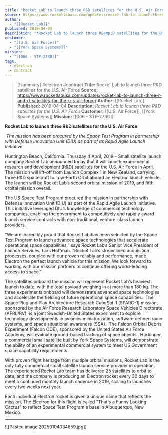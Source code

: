 ```yaml
---
title: "Rocket Lab to launch three R&D satellites for the U.S. Air Force "
source: https://www.rocketlabusa.com/updates/rocket-lab-to-launch-three-r-and-d-satellites-for-the-u-s-air-force/
author:
  - "[[Rocket Lab]]"
published: 2019-04-04
description: "*Rocket Lab to launch three R&amp;D satellites for the U.S. Air Force*"
customer:
  - "[[U.S. Air Force]]"
  - "[[York Space Systems]]"
mission:
  - "[[006 - STP-27RD]]"
tags:
  - electron
  - contract
---
```

>[!summary]
#electron #contract
**Title:** Rocket Lab to launch three R&D satellites for the U.S. Air Force 
**Source:** https://www.rocketlabusa.com/updates/rocket-lab-to-launch-three-r-and-d-satellites-for-the-u-s-air-force/
**Author:** [[Rocket Lab]]
**Published:** 2019-04-04
**Description:** *Rocket Lab to launch three R&amp;D satellites for the U.S. Air Force*
**Customer:** [[U.S. Air Force]], [[York Space Systems]]
**Mission:** [[006 - STP-27RD]]

**Rocket Lab to launch three R&D satellites for the U.S. Air Force**

 *The mission has been procured by the Space Test Program in partnership with Defense Innovation Unit (DIU) as part of its Rapid Agile Launch Initiative.* 

Huntington Beach, California. Thursday 4 April, 2019 – Small satellite launch company Rocket Lab announced today that it will launch experimental research and development (R&D) satellites for the U.S. Air Force in April. The mission will lift-off from Launch Complex 1 in New Zealand, carrying three R&D spacecraft to Low-Earth Orbit aboard an Electron launch vehicle. The launch will be Rocket Lab’s second orbital mission of 2019, and fifth orbital mission overall. 

The US Space Test Program procured the mission in partnership with Defense Innovation Unit (DIU) as part of the Rapid Agile Launch Initiative. This initiative leveraged DIU’s knowledge of commercial technology companies, enabling the government to competitively and rapidly award launch service contracts with non-traditional, venture-class launch providers.

“We are incredibly proud that Rocket Lab has been selected by the Space Test Program to launch advanced space technologies that accelerate operational space capabilities,” says Rocket Lab’s Senior Vice President of Launch Services, Lars Hoffman. “Rocket Lab’s streamlined acquisition processes, coupled with our proven reliably and performance, made Electron the perfect launch vehicle for this mission. We look forward to working with our mission partners to continue offering world-leading access to space.”

The satellites onboard the mission will represent Rocket Lab’s heaviest launch to date, with the total payload weighing in at more than 180 kg. The three experiments onboard will demonstrate advanced space technologies and accelerate the fielding of future operational space capabilities.  The Space Plug and Play Architecture Research CubeSat-1 (SPARC-1) mission, sponsored by the Air Force Research Laboratory Space Vehicles Directorate (AFRL/RV), is a joint Swedish-United States experiment to explore technology developments in avionics miniaturization, software defined radio systems, and space situational awareness (SSA).  The Falcon Orbital Debris Experiment (Falcon ODE), sponsored by the United States Air Force Academy, will evaluate ground-based tracking of space objects.  Harbinger, a commercial small satellite built by York Space Systems, will demonstrate the ability of an experimental commercial system to meet US Government space capability requirements.

With proven flight heritage from multiple orbital missions, Rocket Lab is the only fully commercial small satellite launch service provider in operation. The experienced Rocket Lab team has delivered 25 satellites to orbit to date, and the company is producing an Electron rocket every 30 days to meet a continued monthly launch cadence in 2019, scaling to launches every two weeks next year.

Each individual Electron rocket is given a unique name that reflects the mission. The Electron for this flight is called "That's a Funny Looking Cactus" to reflect Space Test Program's base in Albuquerque, New Mexico.  

---

![[Pasted image 20250104034859.jpg]]